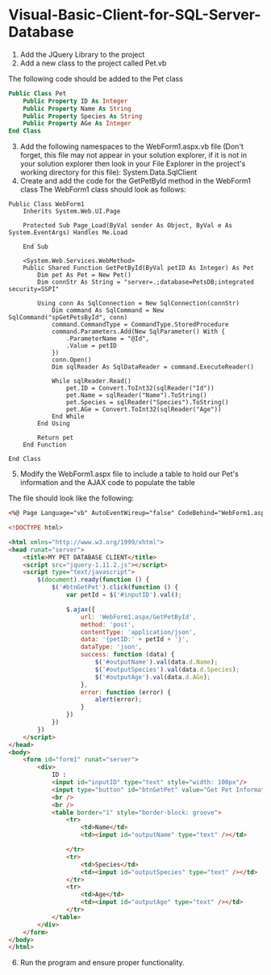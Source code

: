# Visual-Basic-Client-for-SQL-Server-Database

1. Add the JQuery Library to the project
2. Add a new class to the project called Pet.vb

The following code should be added to the Pet class
```vb
Public Class Pet
    Public Property ID As Integer
    Public Property Name As String
    Public Property Species As String
    Public Property AGe As Integer
End Class
```

3. Add the following namespaces to the WebForm1.aspx.vb file (Don't forget, this file may not appear in your solution explorer, if it is not in your solution explorer then look in your File Explorer in the project's working directory for this file): System.Data.SqlClient
4. Create and add the code for the GetPetById method in the WebForm1 class
The WebForm1 class should look as follows:
```visualbasic
Public Class WebForm1
    Inherits System.Web.UI.Page

    Protected Sub Page_Load(ByVal sender As Object, ByVal e As System.EventArgs) Handles Me.Load

    End Sub

    <System.Web.Services.WebMethod>
    Public Shared Function GetPetById(ByVal petID As Integer) As Pet
        Dim pet As Pet = New Pet()
        Dim connStr As String = "server=.;database=PetsDB;integrated security=SSPI"

        Using conn As SqlConnection = New SqlConnection(connStr)
            Dim command As SqlCommand = New SqlCommand("spGetPetsById", conn)
            command.CommandType = CommandType.StoredProcedure
            command.Parameters.Add(New SqlParameter() With {
                .ParameterName = "@Id",
                .Value = petID
            })
            conn.Open()
            Dim sqlReader As SqlDataReader = command.ExecuteReader()

            While sqlReader.Read()
                pet.ID = Convert.ToInt32(sqlReader("Id"))
                pet.Name = sqlReader("Name").ToString()
                pet.Species = sqlReader("Species").ToString()
                pet.AGe = Convert.ToInt32(sqlReader("Age"))
            End While
        End Using

        Return pet
    End Function

End Class
```

5. Modify the WebForm1.aspx file to include a table to hold our Pet's information and the AJAX code to populate the table

The file should look like the following:
```html
<%@ Page Language="vb" AutoEventWireup="false" CodeBehind="WebForm1.aspx.vb" Inherits="PetDB_Client_VB.WebForm1" %>

<!DOCTYPE html>

<html xmlns="http://www.w3.org/1999/xhtml">
<head runat="server">
    <title>MY PET DATABASE CLIENT</title>
    <script src="jquery-1.11.2.js"></script>
    <script type="text/javascript">
        $(document).ready(function () {
            $('#btnGetPet').click(function () {
                var petId = $('#inputID').val();

                $.ajax({
                    url: 'WebForm1.aspx/GetPetById',
                    method: 'post',
                    contentType: 'application/json',
                    data: '{petID:' + petId + '}',
                    dataType: 'json',
                    success: function (data) {
                        $('#outputName').val(data.d.Name);
                        $('#outputSpecies').val(data.d.Species);
                        $('#outputAge').val(data.d.AGe);
                    },
                    error: function (error) {
                        alert(error);
                    }
                })
            })
        })
    </script>
</head>
<body>
    <form id="form1" runat="server">
        <div>
            ID :
            <input id="inputID" type="text" style="width: 100px"/>
            <input type="button" id="btnGetPet" value="Get Pet Information" />
            <br />
            <br />
            <table border="1" style="border-block: groove">
                <tr>
                    <td>Name</td>
                    <td><input id="outputName" type="text" /></td>

                </tr>
                <tr>
                    <td>Species</td>
                    <td><input id="outputSpecies" type="text" /></td>
                </tr>
                <tr>
                    <td>Age</td>
                    <td><input id="outputAge" type="text" /></td>
                </tr>
            </table>
        </div>
    </form>
</body>
</html>
```

6. Run the program and ensure proper functionality.
